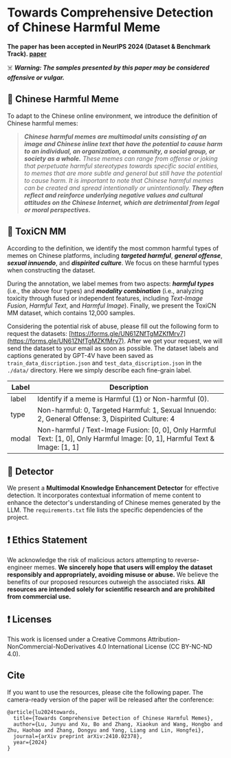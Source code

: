# Towards Comprehensive Detection of Chinese Harmful Meme

**The paper has been accepted in NeurIPS 2024 (Dataset & Benchmark Track). [paper](https://arxiv.org/abs/2410.02378)** 

☠️ ***Warning: The samples presented by this paper may be considered offensive or vulgar.***

## 📜 Chinese Harmful Meme

To adapt to the Chinese online environment, we introduce the definition of Chinese harmful memes:

>_**Chinese harmful memes are multimodal units consisting of an image and Chinese inline text that have the potential to cause harm to an individual, an organization, a community, a social group, or society as a whole.** 
These memes can range from offense or joking that perpetuate harmful stereotypes towards specific social entities, to memes that are more subtle and general but still have the potential to cause harm. 
It is important to note that Chinese harmful memes can be created and spread intentionally or unintentionally. **They often reflect and reinforce underlying negative values and cultural attitudes on the Chinese Internet, which are detrimental from legal or moral perspectives.**_


## 📜 ToxiCN MM

According to the definition, we identify the most common harmful types of memes on Chinese platforms, including **_targeted harmful_**, **_general offense_**, _**sexual innuendo**_, and _**dispirited culture**_.
We focus on these harmful types when constructing the dataset.

During the annotation, we label memes from two aspects: **_harmful types_** (i.e., the above four types) and **_modality combination_** (i.e., analyzing toxicity through fused or independent features, including _Text-Image Fusion_, _Harmful Text_, and _Harmful Image_). Finally, we present the ToxiCN MM dataset, which contains 12,000 samples.

Considering the potential risk of abuse, please fill out the following form to request the datasets: [https://forms.gle/UN61ZNfTgMZKfMrv7](https://forms.gle/UN61ZNfTgMZKfMrv7). After we get your request, we will send the dataset to your email as soon as possible.
The dataset labels and captions generated by GPT-4V have been saved as `train_data_discription.json` and `test_data_discription.json` in the `./data/` directory. Here we simply describe each fine-grain label.

| Label           | Description                                                  |
| --------------- | ------------------------------------------------------------ |
| label           | Identify if a meme is Harmful (1) or Non-harmful (0).         |
| type            | Non-harmful: 0, Targeted Harmful: 1, Sexual Innuendo: 2, General Offense: 3, Dispirited Culture: 4|
| modal           | Non-harmful / Text-Image Fusion: [0, 0], Only Harmful Text: [1, 0], Only Harmful Image: [0, 1], Harmful Text & Image: [1, 1]|


## 📜 Detector
We present a **Multimodal Knowledge Enhancement Detector** for effective detection. It incorporates contextual information of meme content to enhance the detector's understanding of Chinese memes generated by the LLM. The `requirements.txt` file lists the specific dependencies of the project.



## ❗️ Ethics Statement
We acknowledge the risk of malicious actors attempting to reverse-engineer memes. **We sincerely hope that users will employ the dataset responsibly and appropriately, avoiding misuse or abuse.** We believe the benefits of our proposed resources outweigh the associated risks. **All resources are intended solely for scientific research and are prohibited from commercial use.**

## ❗️ Licenses
This work is licensed under a Creative Commons Attribution- NonCommercial-NoDerivatives 4.0 International License (CC BY-NC-ND 4.0). 

## Cite
If you want to use the resources, please cite the following paper. The camera-ready version of the paper will be released after the conference:
~~~
@article{lu2024towards,
  title={Towards Comprehensive Detection of Chinese Harmful Memes},
  author={Lu, Junyu and Xu, Bo and Zhang, Xiaokun and Wang, Hongbo and Zhu, Haohao and Zhang, Dongyu and Yang, Liang and Lin, Hongfei},
  journal={arXiv preprint arXiv:2410.02378},
  year={2024}
}
~~~
